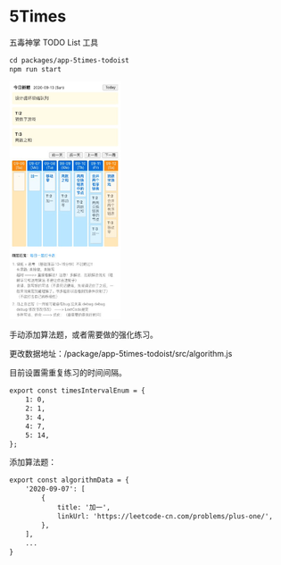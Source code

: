 # 5Times

五毒神掌 TODO List 工具

```
cd packages/app-5times-todoist 
npm run start
```

<img src="./public/5times.png" width="200" />

手动添加算法题，或者需要做的强化练习。

更改数据地址：/package/app-5times-todoist/src/algorithm.js

目前设置需重复练习的时间间隔。
```
export const timesIntervalEnum = {
	1: 0,
	2: 1,
	3: 4,
	4: 7,
	5: 14,
};
```

添加算法题：
```
export const algorithmData = {
	'2020-09-07': [
		{
			title: '加一',
			linkUrl: 'https://leetcode-cn.com/problems/plus-one/',
		},
	],
    ...
}
```

